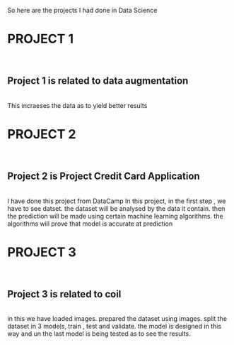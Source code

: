 
So here are the projects I had done in Data Science
# PROJECT 1
<br />

## Project 1 is related to data augmentation
<br />
This incraeses the data as to yield better results
<br />

# PROJECT 2
<br />

## Project 2 is Project Credit Card Application
<br />
I have done this project from DataCamp
In this project, 
in the first step , we have to see datset. 
the dataset will be analysed by the data it contain. 
then the prediction will be made using certain machine learning algorithms. 
the algorithms will prove that model is accurate at prediction 
<br />


# PROJECT 3
<br />

## Project 3 is related to coil
<br />
in this we have loaded images.
prepared the dataset using images.
split the dataset in 3 models, train , test and validate. 
the model is designed in this way 
and un the last model is being tested as to see the results. 
